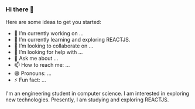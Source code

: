 ### Hi there 👋

Here are some ideas to get you started:

- 🔭 I’m currently working on ...
- 🌱 I’m currently learning and exploring REACTJS.
- 👯 I’m looking to collaborate on ...
- 🤔 I’m looking for help with ...
- 💬 Ask me about ...
- 📫 How to reach me: ...
- 😄 Pronouns: ...
- ⚡ Fun fact: ...

I'm an engineering student in computer science.
I am interested in exploring new technologies.
Presently, I am studying and exploring REACTJS.
